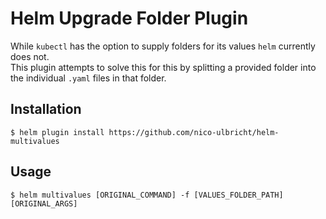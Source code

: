 # Helm Upgrade Folder Plugin
While `kubectl` has the option to supply folders for its values `helm` currently does not.  
This plugin attempts to solve this for this by splitting a provided folder into the individual `.yaml` files in that folder.  

## Installation
`$ helm plugin install https://github.com/nico-ulbricht/helm-multivalues`

## Usage
`$ helm multivalues [ORIGINAL_COMMAND] -f [VALUES_FOLDER_PATH] [ORIGINAL_ARGS]`